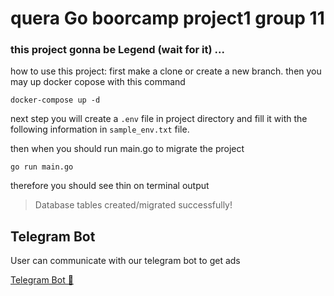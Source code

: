 # quera Go boorcamp project1 group 11
### this project gonna be Legend (wait for it) ...

how to use this project:
first make a clone or create a new branch.
then you may up docker copose with this command 
```
docker-compose up -d 

```
next step you will create a ``` .env ``` file in project directory and fill it with the following information in ``` sample_env.txt ``` file.

then when you should run main.go to migrate the project

```
go run main.go

```

therefore you should see thin on terminal output

> Database tables created/migrated successfully!  


## Telegram Bot

User can communicate with our telegram bot to get ads

[Telegram Bot 🔗](https://t.me/quera11_bot)
